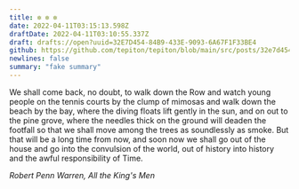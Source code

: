 ```yaml
---
title: ✼ ✼ ✼
date: 2022-04-11T03:15:13.598Z
draftDate: 2022-04-11T03:10:55.337Z
draft: drafts://open?uuid=32E7D454-84B9-433E-9093-6A67F1F33BE4
github: https://github.com/tepiton/tepiton/blob/main/src/posts/32e7d454-84b9-433e-9093-6a67f1f33be4.md
newlines: false
summary: "fake summary"
---
```

We shall come back, no doubt, to walk down the Row and watch young people on the tennis courts by the clump of mimosas and walk down the beach by the bay, where the diving floats lift gently in the sun, and on out to the pine grove, where the needles thick on the ground will deaden the footfall so that we shall move among the trees as soundlessly as smoke. But that will be a long time from now, and soon now we shall go out of the house and go into the convulsion of the world, out of history into history and the awful responsibility of Time.

<cite>Robert Penn Warren, <em>All the King's Men</em></cite>
<!-- excerpt -->
